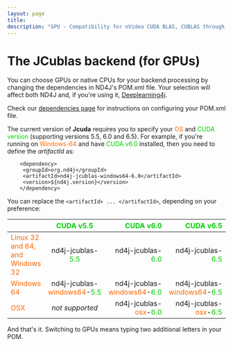 ```yaml
---
layout: page
title: 
description: "GPU - Compatibility for nVidea CUDA BLAS, CUBLAS through JCUBLAS"
---
```


# The JCublas backend (for GPUs) 

You can choose GPUs or native CPUs for your backend processing by changing the dependencies in ND4J's POM.xml file. Your selection will affect both ND4J and, if you're using it, [Deeplearning4j](http://deeplearning4j.org/).

Check our [dependencies page](dependencies.html) for instructions on configuring your POM.xml file.

The current version of __Jcuda__ requires you to specify your <font color="#FF6600">OS</font> and <font color="#00CC00">CUDA version</font> (supporting versions 5.5, 6.0 and 6.5). For example, if you're running on <font color="#FF6600">Windows-64</font> and have <font color="#00CC00">CUDA v6.0</font> installed, then you need to define the _artifactId_ as:

        <dependency>
         <groupId>org.nd4j</groupId>
         <artifactId>nd4j-jcublas-windows64-6.0</artifactId>
         <version>${nd4j.version}</version>
        </dependency>

You can replace the `<artifactId> ... </artifactId>`, depending on your preference:

|                                 | <font color="#00CC00">CUDA v5.5</font>                  | <font color="#00CC00">CUDA v6.0</font>                  | <font color="#00CC00">CUDA v6.5</font>                  |
| ------------------------------- |:--------------------------:| --------------------------:|---------------------------:|
| <font color="#FF6600">Linux 32 and 64, and Windows 32</font> | nd4j-jcublas-<font color="#00CC00">5.5</font>           | nd4j-jcublas-<font color="#00CC00">6.0</font>           | nd4j-jcublas-<font color="#00CC00">6.5</font>           |
| <font color="#FF6600">Windows 64</font>                      | nd4j-jcublas-<font color="#FF6600">windows64</font>-<font color="#00CC00">5.5</font> | nd4j-jcublas-<font color="#FF6600">windows64</font>-<font color="#00CC00">6.0</font> | nd4j-jcublas-<font color="#FF6600">windows64</font>-<font color="#00CC00">6.5</font> |
| <font color="#FF6600">OSX</font>                             | _not supported_            | nd4j-jcublas-<font color="#FF6600">osx</font>-<font color="#00CC00">6.0</font>       | nd4j-jcublas-<font color="#FF6600">osx</font>-<font color="#00CC00">6.5</font>       |

And that's it. Switching to GPUs means typing two additional letters in your POM.
